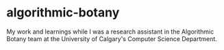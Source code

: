 # algorithmic-botany
My work and learnings while I was a research assistant in the Algorithmic Botany team at the University of Calgary's Computer Science Department.
